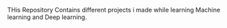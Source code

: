 THis Repository Contains different projects i made while learning Machine learning and Deep learning.
